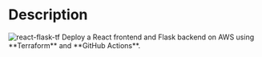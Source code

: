 # Description
<img alt="react-flask-tf" src="https://github.com/user-attachments/assets/db1d3507-0cb3-48ec-8db0-1a0eb029800d" />
Deploy a React frontend and Flask backend on AWS using **Terraform** and **GitHub Actions**.
